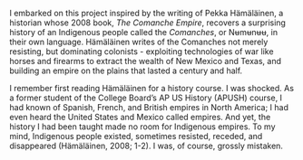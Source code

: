 I embarked on this project inspired by the writing of Pekka Hämäläinen, a historian whose 2008 book, _The Comanche Empire_, recovers a surprising history of an Indigenous people called the _Comanches_, or Nʉmʉnʉʉ, in their own language. Hämäläinen writes of the Comanches not merely resisting, but dominating colonists - exploiting technologies of war like horses and firearms to extract the wealth of New Mexico and Texas, and building an empire on the plains that lasted a century and half.

I remember first reading Hämäläinen for a history course. I was shocked. As a former student of the College Board’s AP US History (APUSH) course, I had known of Spanish, French, and British empires in North America; I had even heard the United States and Mexico called empires. And yet, the history I had been taught made no room for Indigenous empires. To my mind, Indigenous people existed, sometimes resisted, receded, and disappeared (Hämäläinen, 2008; 1-2). I was, of course, grossly mistaken.
